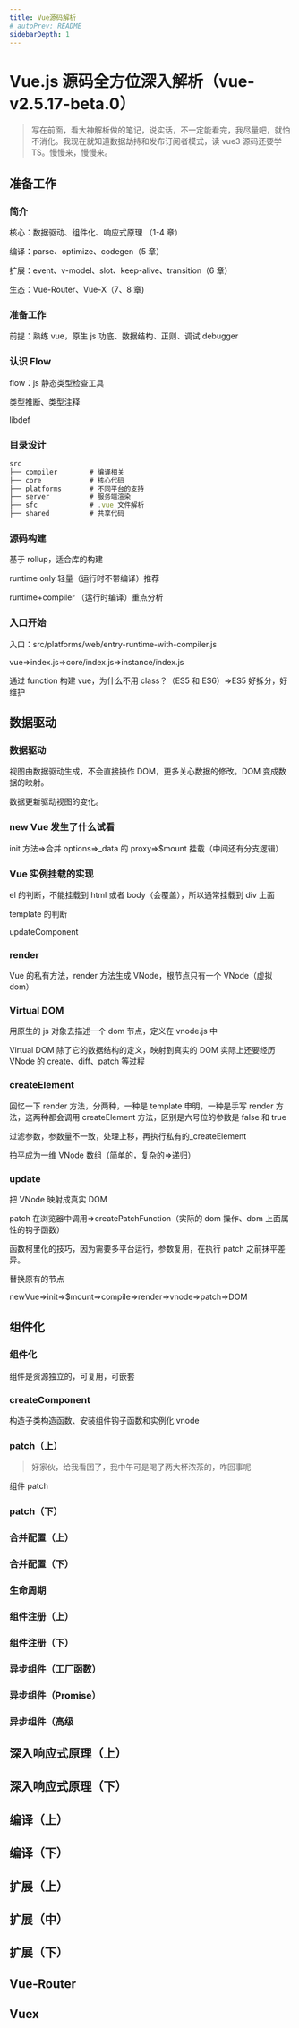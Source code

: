 ```yaml
---
title: Vue源码解析
# autoPrev: README
sidebarDepth: 1
---
```


# Vue.js 源码全方位深入解析（vue-v2.5.17-beta.0）

> 写在前面，看大神解析做的笔记，说实话，不一定能看完，我尽量吧，就怕不消化。我现在就知道数据劫持和发布订阅者模式，读 vue3 源码还要学 TS。慢慢来，慢慢来。

## 准备工作

### 简介

核心：数据驱动、组件化、响应式原理 （1-4 章）

编译：parse、optimize、codegen（5 章）

扩展：event、v-model、slot、keep-alive、transition（6 章）

生态：Vue-Router、Vue-X（7、8 章)

### 准备工作

前提：熟练 vue，原生 js 功底、数据结构、正则、调试 debugger

### 认识 Flow

flow：js 静态类型检查工具

类型推断、类型注释

libdef

### 目录设计

```js
src
├── compiler        # 编译相关
├── core            # 核心代码
├── platforms       # 不同平台的支持
├── server          # 服务端渲染
├── sfc             # .vue 文件解析
├── shared          # 共享代码
```

### 源码构建

基于 rollup，适合库的构建

runtime only 轻量（运行时不带编译）推荐

runtime+compiler （运行时编译）重点分析

### 入口开始

入口：src/platforms/web/entry-runtime-with-compiler.js

vue=>index.js=>core/index.js=>instance/index.js

通过 function 构建 vue，为什么不用 class？（ES5 和 ES6）=>ES5 好拆分，好维护

## 数据驱动

### 数据驱动

视图由数据驱动生成，不会直接操作 DOM，更多关心数据的修改。DOM 变成数据的映射。

数据更新驱动视图的变化。

### new Vue 发生了什么试看

init 方法=>合并 options=>\_data 的 proxy=>\$mount 挂载（中间还有分支逻辑）

### Vue 实例挂载的实现

el 的判断，不能挂载到 html 或者 body（会覆盖），所以通常挂载到 div 上面

template 的判断

updateComponent

### render

Vue 的私有方法，render 方法生成 VNode，根节点只有一个 VNode（虚拟 dom）

### Virtual DOM

用原生的 js 对象去描述一个 dom 节点，定义在 vnode.js 中

Virtual DOM 除了它的数据结构的定义，映射到真实的 DOM 实际上还要经历 VNode 的 create、diff、patch 等过程

### createElement

回忆一下 render 方法，分两种，一种是 template 申明，一种是手写 render 方法，这两种都会调用 createElement 方法，区别是六号位的参数是 false 和 true

过滤参数，参数量不一致，处理上移，再执行私有的\_createElement

拍平成为一维 VNode 数组（简单的，复杂的=>递归）

### update

把 VNode 映射成真实 DOM

patch 在浏览器中调用=>createPatchFunction（实际的 dom 操作、dom 上面属性的钩子函数）

函数柯里化的技巧，因为需要多平台运行，参数复用，在执行 patch 之前抹平差异。

替换原有的节点

newVue=>init=>\$mount=>compile=>render=>vnode=>patch=>DOM

## 组件化

### 组件化

组件是资源独立的，可复用，可嵌套

### createComponent

构造子类构造函数、安装组件钩子函数和实例化 vnode

### patch（上）

> 好家伙，给我看困了，我中午可是喝了两大杯浓茶的，咋回事呢

组件 patch

### patch（下）

### 合并配置（上）

### 合并配置（下）

### 生命周期

### 组件注册（上）

### 组件注册（下）

### 异步组件（工厂函数）

### 异步组件（Promise）

### 异步组件（高级

## 深入响应式原理（上）

## 深入响应式原理（下）

## 编译（上）

## 编译（下）

## 扩展（上）

## 扩展（中）

## 扩展（下）

## Vue-Router

## Vuex
